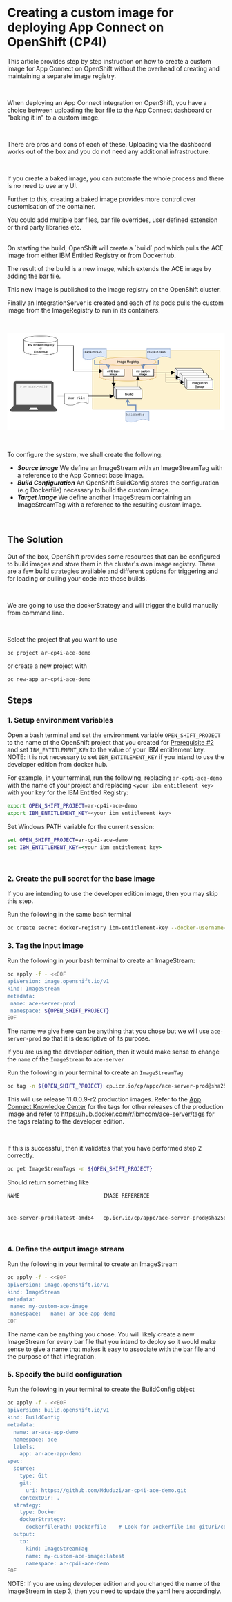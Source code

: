 # Creating a custom image for deploying App Connect on OpenShift (CP4I)

This article provides step by step instruction on how to create a custom image for App Connect on OpenShift without the overhead of creating and maintaining a separate image registry.

<br />

When deploying an App Connect integration on OpenShift, you have a choice between uploading the bar file to the App Connect dashboard or "baking it in" to a custom image. 

<br />

There are pros and cons of each of these. Uploading via the dashboard works out of the box and you do not need any additional infrastructure. 

<br />

If you create a baked image, you can automate the whole process and there is no need to use any UI.

Further to this, creating a baked image provides more control over customisation of the container. 

You could add multiple bar files, bar file overrides, user defined extension or third party libraries etc.

<br />
On starting the build, OpenShift will create a `build` pod which pulls the ACE image from either IBM Entitled Registry or from Dockerhub. 

The result of the build is a new image, which extends the ACE image by adding the bar file. 

This new image is published to the image registry on the OpenShift cluster. 

Finally an IntegrationServer is created and each of its pods pulls the custom image from the ImageRegistry to run in its containers.

<br />

![](./temp.png)

<br />


To configure the system, we shall create the following:
* ***Source Image*** We define an ImageStream with an ImageStreamTag with a reference to the App Connect base image.
* ***Build Configuration*** An OpenShift BuildConfig stores the configuration (e.g Dockerfile) necessary to build the custom image.
* ***Target Image*** We define another ImageStream containing an ImageStreamTag with a reference to the resulting custom image.

<br />

## The Solution
Out of the box, OpenShift provides some resources that can be configured to build images and store them in the cluster's own image registry. There are a few build strategies available and different options for triggering and for loading or pulling your code into those builds.

<br />

We are going to use the dockerStrategy and will trigger the build manually from command line.

<br />




Select the project that you want to use 

```
oc project ar-cp4i-ace-demo
```

or create a new project with

```
oc new-app ar-cp4i-ace-demo
```
## Steps

### 1. Setup environment variables
Open a bash terminal and set the environment variable `OPEN_SHIFT_PROJECT` to the name of the OpenShift project that you created for [Prerequisite #2](#Prerequisites) and set `IBM_ENTITLEMENT_KEY` to the value of your IBM entitlement key. NOTE: it is not necessary to set `IBM_ENTITLEMENT_KEY` if you intend to use the developer edition from docker hub.

For example, in your terminal, run the following, replacing `ar-cp4i-ace-demo` with the name of your project and replacing `<your ibm entitlement key>` with your key for the IBM Entitled Registry:

```sh
export OPEN_SHIFT_PROJECT=ar-cp4i-ace-demo
export IBM_ENTITLEMENT_KEY=<your ibm entitlement key>
```

Set Windows PATH variable for the current session:

```cmd
set OPEN_SHIFT_PROJECT=ar-cp4i-ace-demo
set IBM_ENTITLEMENT_KEY=<your ibm entitlement key>
```

<br />

### 2. Create the pull secret for the base image
If you are intending to use the developer edition image, then you may skip this step.

Run the following in the same bash terminal

```sh
oc create secret docker-registry ibm-entitlement-key --docker-username=cp --docker-password=${IBM_ENTITLEMENT_KEY} --docker-server=cp.icr.io
```

### 3. Tag the input image
Run the following in your bash terminal to create an ImageStream:

```sh
oc apply -f - <<EOF
apiVersion: image.openshift.io/v1
kind: ImageStream
metadata:
 name: ace-server-prod
 namespace: ${OPEN_SHIFT_PROJECT}
EOF
```

The name we give here can be anything that you chose but we will use `ace-server-prod` so that it is descriptive of its purpose.

If you are using the developer edition, then it would make sense to change the `name` of the `ImageStream` to `ace-server`

Run the following in your terminal to create an `ImageStreamTag`

```sh
oc tag -n ${OPEN_SHIFT_PROJECT} cp.icr.io/cp/appc/ace-server-prod@sha256:04bc376391a00ff1923d9122f93911b0f8e9700c7dda132f24676e383c0283cc ace-server-prod:latest-amd64
```

This will use release 11.0.0.9-r2 production images. Refer to the [App Connect Knowledge Center](https://www.ibm.com/docs/en/app-connect/containers_cd?topic=obtaining-app-connect-enterprise-server-image-from-cloud-container-registry) for the tags for other releases of the production image and refer to https://hub.docker.com/r/ibmcom/ace-server/tags for the tags relating to the developer edition.

<br />

If this is successful, then it validates that you have performed step 2 correctly.

```sh
oc get ImageStreamTags -n ${OPEN_SHIFT_PROJECT}
```

Should return something like
```sh
NAME                           IMAGE REFERENCE                                                                                             UPDATED


ace-server-prod:latest-amd64   cp.icr.io/cp/appc/ace-server-prod@sha256:04bc376391a00ff1923d9122f93911b0f8e9700c7dda132f24676e383c0283cc   16 seconds ago
```

<br />

### 4. Define the output image stream

Run the following in your terminal to create an ImageStream
```sh
oc apply -f - <<EOF
apiVersion: image.openshift.io/v1
kind: ImageStream
metadata:
 name: my-custom-ace-image
 namespace:   name: ar-ace-app-demo
EOF
```

The name can be anything you chose. You will likely create a new ImageStream for every bar file that you intend to deploy so it would make sense to give a name that makes it easy to associate with the bar file and the purpose of that integration.


### 5. Specify the build configuration
Run the following in your terminal to create the BuildConfig object

```sh
oc apply -f - <<EOF
apiVersion: build.openshift.io/v1
kind: BuildConfig
metadata:
  name: ar-ace-app-demo
  namespace: ace
  labels:
    app: ar-ace-app-demo
spec:
  source:
    type: Git
    git:
      uri: https://github.com/Mduduzi/ar-cp4i-ace-demo.git
    contextDir: .
  strategy:
    type: Docker                      
    dockerStrategy:
      dockerfilePath: Dockerfile    # Look for Dockerfile in: gitUri/contextDir/dockerfilePath
  output:
    to:
      kind: ImageStreamTag
      name: my-custom-ace-image:latest
      namespace: ar-cp4i-ace-demo
EOF
```

NOTE: If you are using developer edition and you changed the name of the ImageStream in step 3, then you need to update the yaml here accordingly.